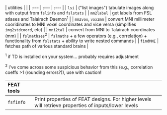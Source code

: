 | utilities | |
| :--- | :--- | :--- |
| `lsi` | ("list images") tabulate images along with output from `fslinfo` and `fslstats` |
| `mm2label` | get labels from FSL atlases and Talairach Daemon<sup>1</sup> |
| `mm2vox`, `vox2mm` | convert MNI millimeter cooridinates to MNI voxel coordinates and vice versa (simplifies `img2stdcoord`, etc) |
| `mni2tal` | convert from MNI to Talairach coordinates (mm) |
| `fslmathses`<sup>2</sup> | `fslmaths` + a few operators (e.g., correlation) + functionality from `fslstats` + ability to write nested commands |
| `findMNI` | fetches path of various standard brains |

<sup>1</sup> if TD is installed on your system... probably requires adjustment

<sup>2</sup> I've come across some suspicious behavior from this (e.g., correlation coeffs >1 (rounding errors?)), use with caution!


| FEAT tools | |
| :--- | :--- |
| `fsfinfo` | Print properties of FEAT designs. For higher levels will retrieve properties of inputs/lower levels |

